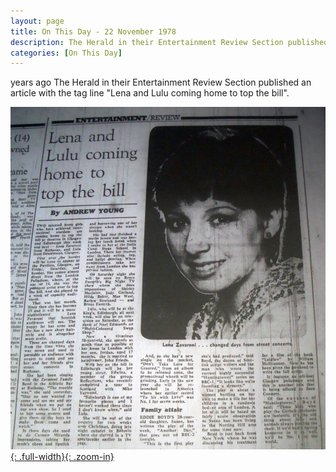 ```yaml
---
layout: page
title: On This Day - 22 November 1978
description: The Herald in their Entertainment Review Section published an article with the tag line "Lena and Lulu coming home to top the bill".
categories: [On This Day]
---
```


<span id="age1"></span> years ago The Herald in their Entertainment Review Section published an article with the tag line "Lena and Lulu coming home to top the bill".

[![](/assets/images/newspapers/1978-11-22-herald.jpg){: .full-width}{: .zoom-in}](/assets/images/newspapers/1978-11-22-herald.jpg)

<!-- Script for calculating number of years ago -->
<script>
var dob = '19781122';
var year = Number(dob.substr(0, 4));
var month = Number(dob.substr(4, 2)) - 1;
var day = Number(dob.substr(6, 2));
var today = new Date();
var age1 = today.getFullYear() - year;
if (today.getMonth() < month || (today.getMonth() == month && today.getDate() < day)) {
age1--;
}
document.getElementById("age1").innerHTML=age1;
</script>

